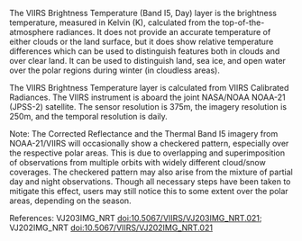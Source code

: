 The VIIRS Brightness Temperature (Band I5, Day) layer is the brightness temperature, measured in Kelvin (K), calculated from the top-of-the-atmosphere radiances. It does not provide an accurate temperature of either clouds or the land surface, but it does show relative temperature differences which can be used to distinguish features both in clouds and over clear land. It can be used to distinguish land, sea ice, and open water over the polar regions during winter (in cloudless areas).

The VIIRS Brightness Temperature layer is calculated from VIIRS Calibrated Radiances. The VIIRS instrument is aboard the joint NASA/NOAA NOAA-21 (JPSS-2) satellite. The sensor resolution is 375m, the imagery resolution is 250m, and the temporal resolution is daily.

Note: The Corrected Reflectance and the Thermal Band I5 imagery from NOAA-21/VIIRS will occasionally show a checkered pattern, especially over the respective polar areas. This is due to overlapping and superimposition of observations from multiple orbits with widely different cloud/snow coverages. The checkered pattern may also arise from the mixture of partial day and night observations. Though all necessary steps have been taken to mitigate this effect, users may still notice this to some extent over the polar areas, depending on the season.

References: VJ203IMG_NRT [doi:10.5067/VIIRS/VJ203IMG_NRT.021](https://doi.org/10.5067/VIIRS/VJ203IMG_NRT.021); VJ202IMG_NRT [doi:10.5067/VIIRS/VJ202IMG_NRT.021](https://doi.org/10.5067/VIIRS/VJ202IMG_NRT.021)
